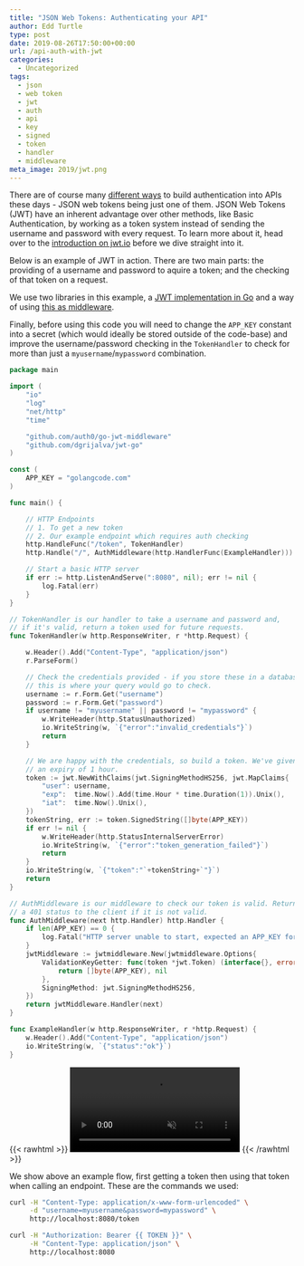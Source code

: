 ```yaml
---
title: "JSON Web Tokens: Authenticating your API"
author: Edd Turtle
type: post
date: 2019-08-26T17:50:00+00:00
url: /api-auth-with-jwt
categories:
  - Uncategorized
tags:
  - json
  - web token
  - jwt
  - auth
  - api
  - key
  - signed
  - token
  - handler
  - middleware
meta_image: 2019/jwt.png
---
```


There are of course many [different ways](https://blog.restcase.com/restful-api-authentication-basics/) to build authentication into APIs these days - JSON web tokens being just one of them. JSON Web Tokens (JWT) have an inherent advantage over other methods, like Basic Authentication, by working as a token system instead of sending the username and password with every request. To learn more about it, head over to the [introduction on jwt.io](https://jwt.io/introduction/) before we dive straight into it.

Below is an example of JWT in action. There are two main parts: the providing of a username and password to aquire a token; and the checking of that token on a request.

We use two libraries in this example, a [JWT implementation in Go](https://github.com/dgrijalva/jwt-go) and a way of using [this as middleware](https://github.com/auth0/go-jwt-middleware).

Finally, before using this code you will need to change the `APP_KEY` constant into a secret (which would ideally be stored outside of the code-base) and improve the username/password checking in the `TokenHandler` to check for more than just a `myusername`/`mypassword` combination.

```go
package main

import (
    "io"
    "log"
    "net/http"
    "time"

    "github.com/auth0/go-jwt-middleware"
    "github.com/dgrijalva/jwt-go"
)

const (
    APP_KEY = "golangcode.com"
)

func main() {

    // HTTP Endpoints
    // 1. To get a new token
    // 2. Our example endpoint which requires auth checking
    http.HandleFunc("/token", TokenHandler)
    http.Handle("/", AuthMiddleware(http.HandlerFunc(ExampleHandler)))

    // Start a basic HTTP server
    if err := http.ListenAndServe(":8080", nil); err != nil {
        log.Fatal(err)
    }
}

// TokenHandler is our handler to take a username and password and,
// if it's valid, return a token used for future requests.
func TokenHandler(w http.ResponseWriter, r *http.Request) {

    w.Header().Add("Content-Type", "application/json")
    r.ParseForm()

    // Check the credentials provided - if you store these in a database then
    // this is where your query would go to check.
    username := r.Form.Get("username")
    password := r.Form.Get("password")
    if username != "myusername" || password != "mypassword" {
        w.WriteHeader(http.StatusUnauthorized)
        io.WriteString(w, `{"error":"invalid_credentials"}`)
        return
    }

    // We are happy with the credentials, so build a token. We've given it
    // an expiry of 1 hour.
    token := jwt.NewWithClaims(jwt.SigningMethodHS256, jwt.MapClaims{
        "user": username,
        "exp":  time.Now().Add(time.Hour * time.Duration(1)).Unix(),
        "iat":  time.Now().Unix(),
    })
    tokenString, err := token.SignedString([]byte(APP_KEY))
    if err != nil {
        w.WriteHeader(http.StatusInternalServerError)
        io.WriteString(w, `{"error":"token_generation_failed"}`)
        return
    }
    io.WriteString(w, `{"token":"`+tokenString+`"}`)
    return
}

// AuthMiddleware is our middleware to check our token is valid. Returning
// a 401 status to the client if it is not valid.
func AuthMiddleware(next http.Handler) http.Handler {
    if len(APP_KEY) == 0 {
        log.Fatal("HTTP server unable to start, expected an APP_KEY for JWT auth")
    }
    jwtMiddleware := jwtmiddleware.New(jwtmiddleware.Options{
        ValidationKeyGetter: func(token *jwt.Token) (interface{}, error) {
            return []byte(APP_KEY), nil
        },
        SigningMethod: jwt.SigningMethodHS256,
    })
    return jwtMiddleware.Handler(next)
}

func ExampleHandler(w http.ResponseWriter, r *http.Request) {
    w.Header().Add("Content-Type", "application/json")
    io.WriteString(w, `{"status":"ok"}`)
}
```

{{< rawhtml >}}
    <video autoplay loop muted playsinline>
        <source src="/img/2019/jwt.webm" type="video/webm">
        <source src="/img/2019/jwt.mp4" type="video/mp4">
    </video>
{{< /rawhtml >}}

We show above an example flow, first getting a token then using that token when calling an endpoint. These are the commands we used:

```bash
curl -H "Content-Type: application/x-www-form-urlencoded" \
     -d "username=myusername&password=mypassword" \
     http://localhost:8080/token
```

```bash
curl -H "Authorization: Bearer {{ TOKEN }}" \
     -H "Content-Type: application/json" \
     http://localhost:8080
```